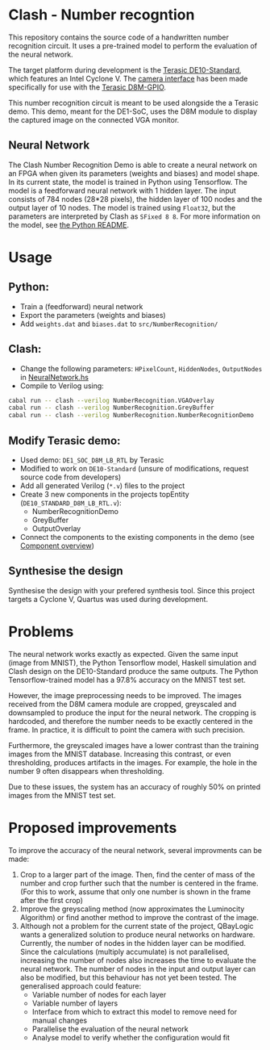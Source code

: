 # Clash - Number recogntion

This repository contains the source code of a handwritten number recognition 
circuit. It uses a pre-trained model to perform the evaluation of the neural
network. 

The target platform during development is the 
[Terasic DE10-Standard](https://www.terasic.com.tw/cgi-bin/page/archive.pl?Language=English&No=1081),
which features an Intel Cyclone V. The [camera interface](src/NumberRecognition/CameraInterface.hs)
has been made specifically for use with the 
[Terasic D8M-GPIO](https://www.terasic.com.tw/cgi-bin/page/archive.pl?Language=English&No=1011).

This number recognition circuit is meant to be used alongside the a Terasic demo.
This demo, meant for the DE1-SoC, uses the D8M module to display the captured 
image on the connected VGA monitor. 


## Neural Network
The Clash Number Recognition Demo is able to create a neural network on an FPGA
when given its parameters (weights and biases) and model shape. In its current 
state, the model is trained in Python using Tensorflow. The model is a 
feedforward neural network with 1 hidden layer. The input consists of 784 nodes 
(28*28 pixels), the hidden layer of 100 nodes and the output layer of 10 nodes. 
The model is trained using `Float32`, but the parameters are interpreted by 
Clash as `SFixed 8 8`. For more information on the model, see 
[the Python README](python/README.md).


# Usage
## Python: 
  - Train a (feedforward) neural network
  - Export the parameters (weights and biases)
  - Add `weights.dat` and `biases.dat` to `src/NumberRecognition/`
## Clash:
  - Change the following parameters:
    `HPixelCount`, `HiddenNodes`, `OutputNodes` in [NeuralNetwork.hs](src/NumberRecognition/NeuralNetwork.hs)
  - Compile to Verilog using:
  ```bash
  cabal run -- clash --verilog NumberRecognition.VGAOverlay
  cabal run -- clash --verilog NumberRecognition.GreyBuffer
  cabal run -- clash --verilog NumberRecognition.NumberRecognitionDemo
  ```
## Modify Terasic demo:
  - Used demo: `DE1_SOC_D8M_LB_RTL` by Terasic
  - Modified to work on `DE10-Standard` (unsure of modifications, request source 
  code from developers)
  - Add all generated Verilog (`*.v`) files to the project
  - Create 3 new components in the projects topEntity (`DE10_STANDARD_D8M_LB_RTL.v`):
      * NumberRecognitionDemo
      * GreyBuffer
      * OutputOverlay
  - Connect the components to the existing components in the demo (see 
  [Component overview](Diagrams/Component_overview.pdf))
## Synthesise the design
Synthesise the design with your prefered synthesis tool. Since this project
targets a Cyclone V, Quartus was used during development.
      

# Problems
The neural network works exactly as expected. Given the same input (image from 
MNIST), the Python Tensorflow model, Haskell simulation and Clash design on the 
DE10-Standard produce the same outputs. The Python Tensorflow-trained model 
has a 97.8% accuracy on the MNIST test set.

However, the image preprocessing needs to be improved. The images received from
the D8M camera module are cropped, greyscaled and downsampled to produce the
input for the neural network. The cropping is hardcoded, and therefore the 
number needs to be exactly centered in the frame. In practice, it is difficult
to point the camera with such precision. 

Furthermore, the greyscaled images have a lower contrast than the training 
images from the MNIST database. Increasing this contrast, or even thresholding,
produces artifacts in the images. For example, the hole in the number 9 often
disappears when thresholding.

Due to these issues, the system has an accuracy of roughly 50% on printed images
from the MNIST test set.

# Proposed improvements
To improve the accuracy of the neural network, several improvments can be made:
1. Crop to a larger part of the image. Then, find the center of mass of the 
number and crop further such that the number is centered in the frame. (For this 
to work, assume that only one number is shown in the frame after the first crop)
2. Improve the greyscaling method (now approximates the Luminocity Algorithm) or 
find another method to improve the contrast of the image.
3. Although not a problem for the current state of the project, QBayLogic wants
a generalized solution to produce neural networks on hardware. Currently, the 
number of nodes in the hidden layer can be modified. Since the calculations 
(multiply accumulate) is not parallelised, increasing the number of nodes also
increases the time to evaluate the neural network. The number of nodes in the
input and output layer can also be modified, but this behaviour has not yet been
tested.
  The generalised approach could feature:
    - Variable number of nodes for each layer
    - Variable number of layers
    - Interface from which to extract this model to remove need for manual 
    changes
    - Parallelise the evaluation of the neural network
    - Analyse model to verify whether the configuration would fit
